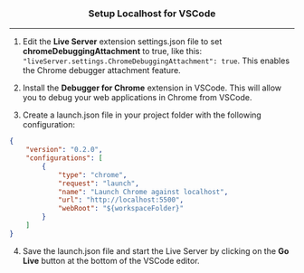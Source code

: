 <h3 align="center">Setup Localhost for VSCode</h3>

---

1. Edit the **Live Server** extension settings.json file to set **chromeDebuggingAttachment** to true, like this: `"liveServer.settings.ChromeDebuggingAttachment": true`. This enables the Chrome debugger attachment feature.

2. Install the **Debugger for Chrome** extension in VSCode. This will allow you to debug your web applications in Chrome from VSCode.

3. Create a launch.json file in your project folder with the following configuration:

```json
{
    "version": "0.2.0",
    "configurations": [
        {
            "type": "chrome",
            "request": "launch",
            "name": "Launch Chrome against localhost",
            "url": "http://localhost:5500",
            "webRoot": "${workspaceFolder}"
        }
    ]
}
```

4. Save the launch.json file and start the Live Server by clicking on the **Go Live** button at the bottom of the VSCode editor.